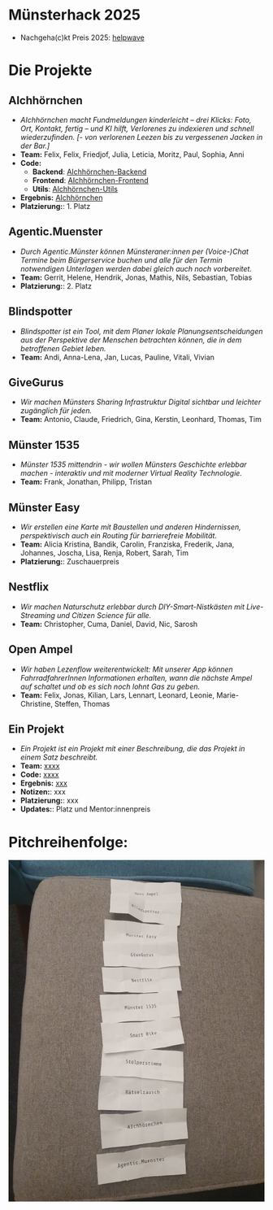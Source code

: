 # Münsterhack 2025

- Nachgeha(c)kt Preis 2025: [helpwave](https://helpwave.de/)

# Die Projekte

## AIchhörnchen

- _AIchhörnchen macht Fundmeldungen kinderleicht – drei Klicks: Foto, Ort, Kontakt, fertig – und KI hilft, Verlorenes zu indexieren und schnell wiederzufinden.
[- von verlorenen Leezen bis zu vergessenen Jacken in der Bar.]_
- **Team:** Felix, Felix, Friedjof, Julia, Leticia, Moritz, Paul, Sophia, Anni
- **Code:** 
  - **Backend**: [AIchhörnchen-Backend](https://github.com/Just-another-Muensterhack/aichhoernchen-backend)
  - **Frontend**: [AIchhörnchen-Frontend](https://github.com/Just-another-Muensterhack/aichhoernchen-frontend)
  - **Utils**: [AIchhörnchen-Utils](https://github.com/Just-another-Muensterhack/aichhoernchen-utils)
- **Ergebnis:** [AIchhörnchen](https://aichhoernchen.de)
- **Platzierung:**: 1. Platz

## Agentic.Muenster

- _Durch Agentic.Münster können Münsteraner:innen per (Voice-)Chat Termine beim Bürgerservice buchen und alle für den Termin notwendigen Unterlagen werden dabei gleich auch noch vorbereitet._
- **Team:** Gerrit, Helene, Hendrik, Jonas, Mathis, Nils, Sebastian, Tobias
- **Platzierung:**: 2. Platz

## Blindspotter

- _Blindspotter ist ein Tool, mit dem Planer lokale Planungsentscheidungen aus der Perspektive der Menschen betrachten können, die in dem betroffenen Gebiet leben._
- **Team:** Andi, Anna-Lena, Jan, Lucas, Pauline, Vitali, Vivian

## GiveGurus

- _Wir machen Münsters Sharing Infrastruktur Digital sichtbar und leichter zugänglich für jeden._
- **Team:** Antonio, Claude, Friedrich, Gina, Kerstin, Leonhard, Thomas, Tim

## Münster 1535

- _Münster 1535 mittendrin - wir wollen Münsters Geschichte erlebbar machen - interaktiv und mit moderner Virtual Reality Technologie._
- **Team:** Frank, Jonathan, Philipp, Tristan

## Münster Easy

- _Wir erstellen eine Karte mit Baustellen und anderen Hindernissen, perspektivisch auch ein Routing für barrierefreie Mobilität._
- **Team:** Alicia Kristina, Bandik, Carolin, Franziska, Frederik, Jana, Johannes, Joscha, Lisa, Renja, Robert, Sarah, Tim
- **Platzierung:**: Zuschauerpreis

## Nestflix

- _Wir machen Naturschutz erlebbar durch DIY-Smart-Nistkästen mit Live-Streaming und Citizen Science für alle._
- **Team:** Christopher, Cuma, Daniel, David, Nic, Sarosh

## Open Ampel

- _Wir haben Lezenflow weiterentwickelt: Mit unserer App können FahrradfahrerInnen Informationen erhalten, wann die nächste Ampel auf schaltet und ob es sich noch lohnt Gas zu geben._
- **Team:** Felix, Jonas, Kilian, Lars, Lennart, Leonard, Leonie, Marie-Christine, Steffen, Thomas




## Ein Projekt

- _Ein Projekt ist ein Projekt mit einer Beschreibung, die das Projekt in einem Satz beschreibt._
- **Team:** [xxxx](xxxx)
- **Code:** [xxxx](xxxx)
- **Ergebnis:** [xxx](xxx)
- **Notizen:**: xxx
- **Platzierung:**: xxx
- **Updates:**: Platz und Mentor:innenpreis

# Pitchreihenfolge:

![Pitchreihenfolge](./images/pitchreihenfolge2025.jpg)
